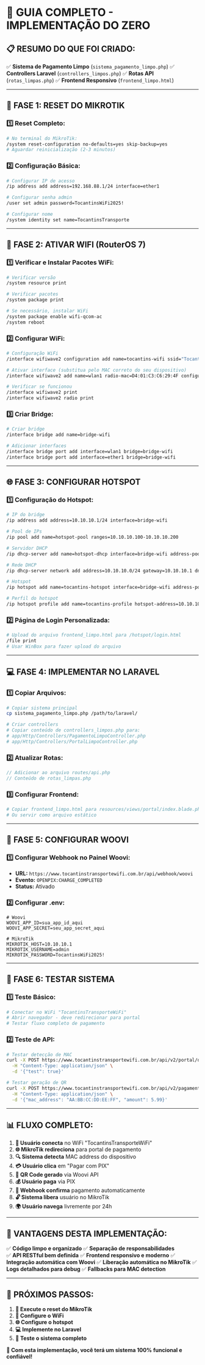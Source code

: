 # 🚀 GUIA COMPLETO - IMPLEMENTAÇÃO DO ZERO

## 📋 **RESUMO DO QUE FOI CRIADO:**

✅ **Sistema de Pagamento Limpo** (`sistema_pagamento_limpo.php`)
✅ **Controllers Laravel** (`controllers_limpos.php`) 
✅ **Rotas API** (`rotas_limpas.php`)
✅ **Frontend Responsivo** (`frontend_limpo.html`)

---

## 🔧 **FASE 1: RESET DO MIKROTIK**

### **1️⃣ Reset Completo:**
```bash
# No terminal do MikroTik:
/system reset-configuration no-defaults=yes skip-backup=yes
# Aguardar reinicialização (2-3 minutos)
```

### **2️⃣ Configuração Básica:**
```bash
# Configurar IP de acesso
/ip address add address=192.168.88.1/24 interface=ether1

# Configurar senha admin
/user set admin password=TocantinsWiFi2025!

# Configurar nome
/system identity set name=TocantinsTransporte
```

---

## 📶 **FASE 2: ATIVAR WIFI (RouterOS 7)**

### **1️⃣ Verificar e Instalar Pacotes WiFi:**
```bash
# Verificar versão
/system resource print

# Verificar pacotes
/system package print

# Se necessário, instalar WiFi
/system package enable wifi-qcom-ac
/system reboot
```

### **2️⃣ Configurar WiFi:**
```bash
# Configuração WiFi
/interface wifiwave2 configuration add name=tocantins-wifi ssid="TocantinsTransporteWiFi" country=Brazil

# Ativar interface (substitua pelo MAC correto do seu dispositivo)
/interface wifiwave2 add name=wlan1 radio-mac=D4:01:C3:C6:29:4F configuration=tocantins-wifi disabled=no

# Verificar se funcionou
/interface wifiwave2 print
/interface wifiwave2 radio print
```

### **3️⃣ Criar Bridge:**
```bash
# Criar bridge
/interface bridge add name=bridge-wifi

# Adicionar interfaces
/interface bridge port add interface=wlan1 bridge=bridge-wifi
/interface bridge port add interface=ether1 bridge=bridge-wifi
```

---

## 🌐 **FASE 3: CONFIGURAR HOTSPOT**

### **1️⃣ Configuração do Hotspot:**
```bash
# IP do bridge
/ip address add address=10.10.10.1/24 interface=bridge-wifi

# Pool de IPs
/ip pool add name=hotspot-pool ranges=10.10.10.100-10.10.10.200

# Servidor DHCP
/ip dhcp-server add name=hotspot-dhcp interface=bridge-wifi address-pool=hotspot-pool

# Rede DHCP
/ip dhcp-server network add address=10.10.10.0/24 gateway=10.10.10.1 dns-server=8.8.8.8,1.1.1.1

# Hotspot
/ip hotspot add name=tocantins-hotspot interface=bridge-wifi address-pool=hotspot-pool

# Perfil do hotspot
/ip hotspot profile add name=tocantins-profile hotspot-address=10.10.10.1 dns-name=www.tocantinstransportewifi.com.br
```

### **2️⃣ Página de Login Personalizada:**
```bash
# Upload do arquivo frontend_limpo.html para /hotspot/login.html
/file print
# Usar WinBox para fazer upload do arquivo
```

---

## 💻 **FASE 4: IMPLEMENTAR NO LARAVEL**

### **1️⃣ Copiar Arquivos:**
```bash
# Copiar sistema principal
cp sistema_pagamento_limpo.php /path/to/laravel/

# Criar controllers
# Copiar conteúdo de controllers_limpos.php para:
# app/Http/Controllers/PagamentoLimpoController.php
# app/Http/Controllers/PortalLimpoController.php
```

### **2️⃣ Atualizar Rotas:**
```php
// Adicionar ao arquivo routes/api.php
// Conteúdo de rotas_limpas.php
```

### **3️⃣ Configurar Frontend:**
```bash
# Copiar frontend_limpo.html para resources/views/portal/index.blade.php
# Ou servir como arquivo estático
```

---

## 🔧 **FASE 5: CONFIGURAR WOOVI**

### **1️⃣ Configurar Webhook no Painel Woovi:**
- **URL:** `https://www.tocantinstransportewifi.com.br/api/webhook/woovi`
- **Evento:** `OPENPIX:CHARGE_COMPLETED`
- **Status:** Ativado

### **2️⃣ Configurar .env:**
```env
# Woovi
WOOVI_APP_ID=sua_app_id_aqui
WOOVI_APP_SECRET=seu_app_secret_aqui

# MikroTik
MIKROTIK_HOST=10.10.10.1
MIKROTIK_USERNAME=admin
MIKROTIK_PASSWORD=TocantinsWiFi2025!
```

---

## 🧪 **FASE 6: TESTAR SISTEMA**

### **1️⃣ Teste Básico:**
```bash
# Conectar no WiFi "TocantinsTransporteWiFi"
# Abrir navegador - deve redirecionar para portal
# Testar fluxo completo de pagamento
```

### **2️⃣ Teste de API:**
```bash
# Testar detecção de MAC
curl -X POST https://www.tocantinstransportewifi.com.br/api/v2/portal/detectar-mac \
  -H "Content-Type: application/json" \
  -d '{"test": true}'

# Testar geração de QR
curl -X POST https://www.tocantinstransportewifi.com.br/api/v2/pagamento/gerar-qr \
  -H "Content-Type: application/json" \
  -d '{"mac_address": "AA:BB:CC:DD:EE:FF", "amount": 5.99}'
```

---

## 📊 **FLUXO COMPLETO:**

1. **👤 Usuário conecta** no WiFi "TocantinsTransporteWiFi"
2. **🌐 MikroTik redireciona** para portal de pagamento
3. **🔍 Sistema detecta** MAC address do dispositivo
4. **💳 Usuário clica** em "Pagar com PIX"
5. **📱 QR Code gerado** via Woovi API
6. **💰 Usuário paga** via PIX
7. **🔔 Webhook confirma** pagamento automaticamente
8. **🔓 Sistema libera** usuário no MikroTik
9. **🌍 Usuário navega** livremente por 24h

---

## 🎯 **VANTAGENS DESTA IMPLEMENTAÇÃO:**

✅ **Código limpo e organizado**
✅ **Separação de responsabilidades**  
✅ **API RESTful bem definida**
✅ **Frontend responsivo e moderno**
✅ **Integração automática com Woovi**
✅ **Liberação automática no MikroTik**
✅ **Logs detalhados para debug**
✅ **Fallbacks para MAC detection**

---

## 🚨 **PRÓXIMOS PASSOS:**

1. **🔧 Execute o reset do MikroTik**
2. **📶 Configure o WiFi**  
3. **🌐 Configure o hotspot**
4. **💻 Implemente no Laravel**
5. **🧪 Teste o sistema completo**

**🎉 Com esta implementação, você terá um sistema 100% funcional e confiável!**
